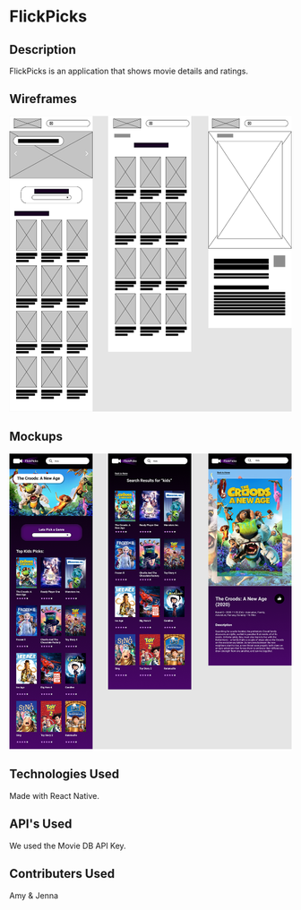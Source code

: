# FlickPicks

## Description

FlickPicks is an application that shows movie details and ratings.

## Wireframes

<img src="src/imgs/wireframes.png">

## Mockups

<img src="src/imgs/mockups.png">

## Technologies Used

Made with React Native.

## API's Used

We used the Movie DB API Key.

## Contributers Used

Amy & Jenna 
